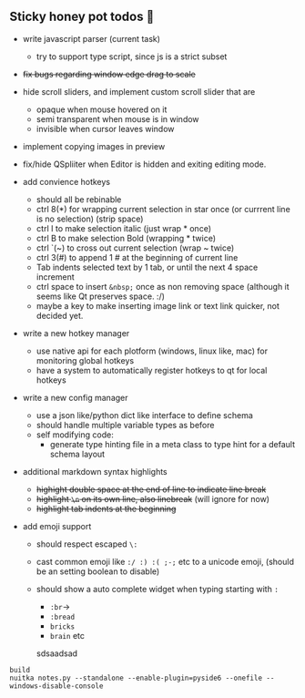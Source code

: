 
## Sticky honey pot todos 🍯

* write javascript parser  (current task)
    - try to support type script, since js is a strict subset
* ~~fix bugs regarding window edge drag to scale~~


* hide scroll sliders, and implement custom scroll slider that are 
    - opaque when mouse hovered on it
    - semi transparent when mouse is in window
    - invisible when cursor leaves window 

* implement copying images in preview 
* fix/hide QSpliiter when Editor is hidden and exiting editing mode.

* add convience hotkeys
    - should all be rebinable
    - ctrl 8(*) for wrapping current selection in star once (or currrent line is no selection) (strip space)
    - ctrl I to make selection italic (just wrap * once)
    - ctrl B to make selection Bold (wrapping * twice)
    - ctrl `(~) to cross out current selection (wrap ~ twice)
    - ctrl 3(#) to append 1 # at the beginning of current line
    - Tab indents selected text by 1 tab, or until the next 4 space increment
    - ctrl space to insert `&nbsp;` once as non removing space (although it seems like Qt preserves space. :/)
    - maybe a key to make inserting image link or text link quicker, not decided yet.

* write a new hotkey manager
    - use native api for each plotform (windows, linux like, mac) for monitoring global hotkeys
    - have a system to automatically register hotkeys to qt for local hotkeys

* write a new config manager
    - use a json like/python dict like interface to define schema
    - should handle multiple variable types as before
    - self modifying code:
        - generate type hinting file in a meta class to type hint for a default schema layout


* additional markdown syntax highlights
    - ~~highight double space at the end of line to indicate line break~~
    - ~~highlight `\n` on its own line, also linebreak~~ (will ignore for now)
    - ~~highlight tab indents at the beginning~~

* add emoji support
    - should respect escaped `\:`
    - cast common emoji like `:/ :) :( ;-;` etc to a unicode emoji, (should be an setting boolean to disable)
    - should show a auto complete widget when typing starting with `:`
        + `:br`->
        + `:bread`
        + `bricks`
        + `brain` etc
        
        sdsaadsad

```
build
nuitka notes.py --standalone --enable-plugin=pyside6 --onefile --windows-disable-console     
```